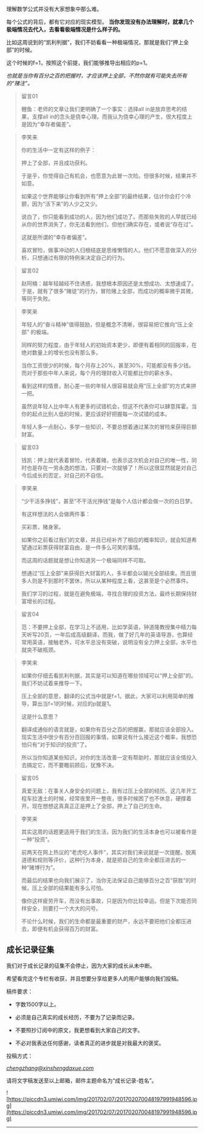 理解数学公式并没有大家想象中那么难。

每个公式的背后，都有它对应的现实模型。 **当你发现没有办法理解时，就拿几个极端情况去代入，去看看极端情况是什么样子的。**

比如这周说到的“凯利判据”，我们不妨看看一种极端情况，那就是我们“押上全部”的时候。

这个时候的f=1，按照这个前提，我们能够推导出相应的p=1。

 *也就是当你有百分之百的把握时，才应该押上全部，不然你就有可能失去所有的“赌注”。*

> 留言01
> 
> 鲤鱼：老师的文章让我们更明确了一个事实：选择all in是放弃思考的结果，支撑all in的念头是侥幸心理。而我认为侥幸心理的产生，很大程度上是因为“幸存者偏差”。

> 李笑来
> 
> 你的生活中一定有这样的例子：
> 
> 押上了全部，并且成功获利。
> 
> 于是乎，你觉得自己有机会，也愿意为此冒一次险。但很多时候，结果并不如意。
> 
> 如果这个世界能够让你看到所有“押上全部”的最终结果，估计你会打个冷颤，因为“活下来”的人少之又少。
> 
> 说白了，你只能看到成功的人，因为他们成功了。而那些失败的人早就已经从你的世界消失了，你无法看到他们，但他们确实存在，或者说“存在过”。
> 
> 这就是所谓的“幸存者偏差”。
> 
> 喜欢冒险，做事冲动的人归根结底是思维懒惰的人。他们不愿意做深入的分析，只想通过有限的特例来决定自己的行为。

> 留言02
> 
> 赵阿楠：越年轻越经不住诱惑，我想根本原因还是太想成功、太想速成了。于是，就有了很多“赌徒”的行为，冒险赌上全部，而成功的概率微乎其微，等同于失败。

> 李笑来
> 
> 年轻人的“奋斗精神”值得鼓励，但是概念不清晰，很容易把它推向“压上全部” 的极端。
> 
> 同样的努力程度，由于年轻人的初始资本更少，即便有着相同的回报率，在绝对数量上的增长也没有那么多。
> 
> 当你工资很少的时候，每个月存上20%，甚至30%，可能都没有多少钱。而对于那些中年人来说，每个月的理财收入可能都比你的薪水多。
> 
> 看到这样的情景，耐心差一些的年轻人很容易就会用“压上全部”的方式来拼一把。
> 
> 虽然说年轻人比中年人有更多的试错机会，但这不代表你可以肆意挥霍。当你的起点比别人低的时候，更应该好好把握每一次试错的成本。
> 
> 年轻人多一点耐心，多学一些知识，不要总想着通过某次的冒险来获得巨额财富。

> 留言03
> 
> 钱凯：押上就代表着冒险，代表着赌，也表示这次机会对自己的唯一性，同时也是存在一劳永逸的想法，只要对一次就够了！所以这很显然就是对自己今后成长的否定，对自己的不自信。

> 李笑来
> 
> “少干活多挣钱”，甚至“不干活光挣钱”是每个人估计都会做一次的白日梦。
> 
> 有这样想法的人会做两件事：
> 
> 买彩票，赌身家。
> 
> 如果你之前看过我们的文章，并且已经补齐了相应的概率知识，就会知道希望通过彩票获得财富自由，是一件多么可笑的事情。
> 
> 而这周的话题就是想让你知道另一个极端同样不可取。
> 
> 想通过“压上全部”来获得巨大财富的人，多半都会以输光全部结束。而且很多人则是不到那时不罢休，所以从某种程度上看，这甚至是个必然事件。
> 
> 我们学习的过程，就是在避免极端，寻找合理的投资方法，最终长期保持财富增长的过程。

> 留言04
> 
> 范：不要押上全部，在学习上不适用，比如学英语，钟道隆教授集中精力每天听写20页，一年后成高级翻译，而我，做了好几年的英语导游，也算经常用英语，接触老外，可水平总没有突破，说明没有全力押上全部，水平也就突不破瓶颈。

> 李笑来
> 
> 如果你仔细去看凯利判据，其实是可以知道在哪些领域可以“押上全部”的。我们不妨试着来推导一下。
> 
> 压上全部的意思，翻译的公式当中就是f=1。据此，大家可以利用简单的推导，算出当f=1的时候，对应的p就是1。
> 
> 这是什么意思？
> 
> 翻译成通俗的语言就是，如果你有百分之百的把握赢，那就应该全部投入。现实生活中很少有百分百回报的事情，如果说有什么接近这个概率，我想恐怕只有“对于知识的投资”了。
> 
> 所以当你知道某些知识，对你的生活改善一定有帮助时，那就应该全情投入去搞定它，而不要瞻前顾后，犹豫不决。

> 留言05
> 
> 真爱无敌：在事关人身安全的问题上，我有过压上全部的经历。这几年开工程车拉渣土的时候，经常夜里开一整夜，很多时候困了也不休息，硬撑着开。现在想想这真真正正是押上了全部，押上了自己的生命。

> 李笑来
> 
> 其实这周的话题更适用于我们的生活，因为我们的生活本身也可以被看作是一种“投资”。
> 
> 前两天在网上热议的“老虎吃人事件”，其实对我们来说就是一次提醒。脱离道德和规则等评价，这种行为本身，就是把自己的生命全都压进去的一种“赌博行为”。
> 
> 而最后的结果也向我们展示了，当你无法保证自己能够百分之百“获胜”的时候，压上全部的结果能有多么可怕。
> 
> 像你这样疲劳开车，而没有出事故，只是因为你比较幸运。但是下次能否同样安全，则要打一个大大的问号。
> 
> 不论什么时候，我们的生命都是最重要的财产，永远不要把他们全都压进去，即便有机会获得百万的财富。

## 成长记录征集

我们对于成长记录的征集不会停止，因为大家的成长从未中断。

希望看完这个专栏有收获，并且想要分享给更多人的用户能够向我们投稿。

稿件要求：

* 字数1500字以上。

* 必须是自己真实的成长经历，不要为了记录而记录。

* 不要照抄订阅中的原文，我更想看到大家自己的文字。

* 不必对我表达任何感谢，读者真正的进步就是对我最大的褒奖。

投稿方式：

 *chengzhang@xinshengdaxue.com*

请将文字稿发送至以上邮箱，邮件主题命名为“成长记录-姓名”。

![https://piccdn3.umiwi.com/img/201702/07/201702070048197991948596.jpg](https://piccdn3.umiwi.com/img/201702/07/201702070048197991948596.jpg)

---
